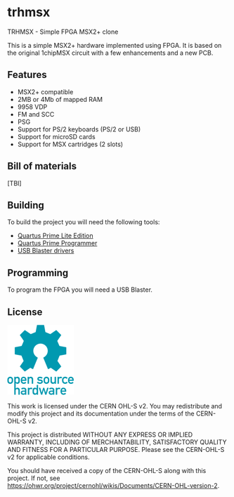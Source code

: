 # trhmsx
TRHMSX - Simple FPGA MSX2+ clone

This is a simple MSX2+ hardware implemented using FPGA. It is based on the original 1chipMSX circuit with a few enhancements and a new PCB.

## Features

* MSX2+ compatible
* 2MB or 4Mb of mapped RAM
* 9958 VDP
* FM and SCC
* PSG
* Support for PS/2 keyboards (PS/2 or USB)
* Support for microSD cards
* Support for MSX cartridges (2 slots)

## Bill of materials

[TBI]

## Building

To build the project you will need the following tools:

* [Quartus Prime Lite Edition](https://fpgasoftware.intel.com/?edition=lite)
* [Quartus Prime Programmer](https://fpgasoftware.intel.com/18.1/?edition=lite&platform=windows&download_manager=dlm3)
* [USB Blaster drivers](https://fpgasoftware.intel.com/18.1/?edition=lite&platform=windows&download_manager=dlm3)

## Programming

To program the FPGA you will need a USB Blaster. 


## License

![open hardware](/images/1024px-Open-source-hardware-logo.svg.png)

This work is licensed under the CERN OHL-S v2. You may redistribute and modify this project and its documentation under the terms of the CERN-OHL-S v2.

This project is distributed WITHOUT ANY EXPRESS OR IMPLIED WARRANTY, INCLUDING OF MERCHANTABILITY, SATISFACTORY QUALITY AND FITNESS FOR A PARTICULAR PURPOSE. Please see the CERN-OHL-S v2 for applicable conditions.

You should have received a copy of the CERN-OHL-S along with this project. If not, see <https://ohwr.org/project/cernohl/wikis/Documents/CERN-OHL-version-2>.


